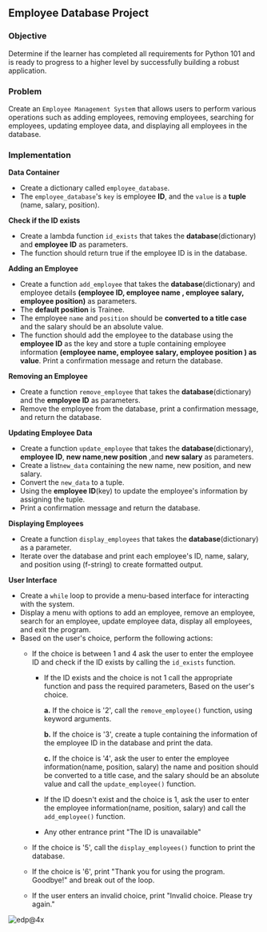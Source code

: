 ## Employee Database Project

### Objective 
Determine if the learner has completed all requirements for Python 101 and is ready to progress to a higher level by successfully building a robust application.
### Problem
Create an `Employee Management System` that allows users to perform various operations such as adding employees, removing employees, searching for employees, updating employee data, and displaying all employees in the database.
### Implementation
**Data Container** 
- Create a dictionary called `employee_database`.
- The `employee_database`'s `key` is employee **ID**, and the `value` is a **tuple** (name, salary, position).
     
**Check if the ID exists**
- Create a lambda function `id_exists` that takes the **database**(dictionary) and **employee ID** as parameters.
- The function should return true if the employee ID is in the database.  

**Adding an Employee**
- Create a function `add_employee` that takes the **database**(dictionary) and employee details **(employee ID, employee name , employee salary, employee position)** as parameters.
- The **default position** is Trainee.
- The employee `name` and `position` should be **converted to a title case** and the salary should be an absolute value.
- The function should add the employee to the database using the **employee ID** as the key and store a tuple containing employee information **(employee name, employee salary, employee position ) as value**. Print a confirmation message and return the database.

**Removing an Employee**
- Create a function `remove_employee` that takes the **database**(dictionary) and the **employee ID** as parameters.
- Remove the employee from the database, print a confirmation message, and return the database.
        
**Updating Employee Data**
- Create a function `update_employee` that takes the **database**(dictionary), **employee ID**, **new name**,**new position** ,and **new salary** as parameters.
- Create a list`new_data` containing the new name, new position, and new salary.
- Convert the `new_data` to a tuple.
- Using the **employee ID**(key) to update the employee's information by assigning the tuple.
- Print a confirmation message and return the database.
  
**Displaying Employees**
- Create a function `display_employees` that takes the **database**(dictionary) as a parameter.
- Iterate over the database and print each employee's ID, name, salary, and position using (f-string) to create formatted output.
     
**User Interface**
- Create a `while` loop to provide a menu-based interface for interacting with the system.
- Display a menu with options to add an employee, remove an employee, search for an employee, update employee data, display all employees, and exit the program.  
- Based on the user's choice, perform the following actions:
     - If the choice is between 1 and 4 ask the user to enter the employee ID and check if the ID exists by calling the `id_exists` function.
          - If the ID exists and the choice is not 1 call the appropriate function and pass the required parameters, Based on the user's choice.
            
               **a.** If the choice is '2', call the `remove_employee()` function, using keyword arguments.
            
               **b.** If the choice is '3', create a tuple containing the information of the employee ID in the database and print the data.
            
               **c.** If the choice is '4', ask the user to enter the employee information(name, position, salary) the name and position should be converted to a title case, and the salary should be an absolute value and call the `update_employee()` function.
     
          - If the ID doesn't exist and the choice is 1, ask the user to enter the employee information(name, position, salary) and call the `add_employee()` function.
       
          - Any other entrance print "The ID is unavailable"

     - If the choice is '5', call the `display_employees()` function to print the database.
     - If the choice is '6', print "Thank you for using the program. Goodbye!" and break out of the loop.
     - If the user enters an invalid choice, print "Invalid choice. Please try again."
 
  

![edp@4x](https://github.com/SAFCSP-Team/employee-database-project/assets/148013077/079a21ac-9c73-4e93-bb7a-081a7c666cb9)
